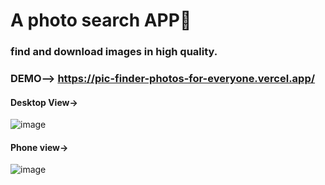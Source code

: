 # A photo search APP📸
### find and download images in high quality.

### DEMO--> https://pic-finder-photos-for-everyone.vercel.app/

#### Desktop View->
![image](https://github.com/VedantHanda771/PicFinder-Photos-for-Everyone/assets/122337658/713c703d-cafa-4751-9a26-0fd09cdf3810)

#### Phone view->
![image](https://github.com/VedantHanda771/PicFinder-Photos-for-Everyone/assets/122337658/e5db9ea3-4f56-4155-bbda-3a9573fcf75e)

